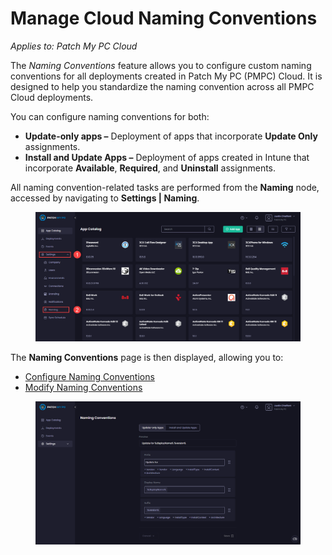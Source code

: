 # Manage Cloud Naming Conventions

_Applies to: Patch My PC Cloud_

The _Naming Conventions_ feature allows you to configure custom naming conventions for all deployments created in Patch My PC (PMPC) Cloud. It is designed to help you standardize the naming convention across all PMPC Cloud deployments.

You can configure naming conventions for both:

* **Update-only apps –** Deployment of apps that incorporate **Update Only** assignments.
* **Install and Update Apps –** Deployment of apps created in Intune that incorporate **Available**, **Required**, and **Uninstall** assignments.

All naming convention-related tasks are performed from the **Naming** node, accessed by navigating to **Settings | Naming**.

<figure><img src="../../../_images/gitbook/image (657).png" alt="Navigating to “Settings | Naming”"><figcaption></figcaption></figure>

The **Naming Conventions** page is then displayed, allowing you to:

* [Configure Naming Conventions](configure-cloud-naming-conventions.md)
* [Modify Naming Conventions](modify-cloud-naming-conventions.md)

<figure><img src="../../../_images/gitbook/image (658).png" alt="“Naming Conventions” page"><figcaption></figcaption></figure>
